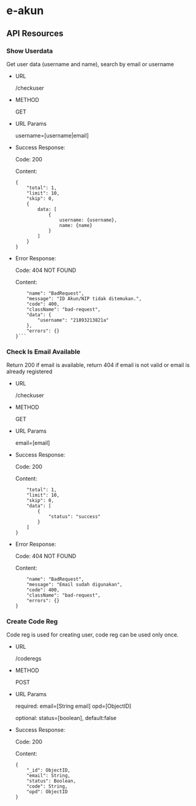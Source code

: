 # e-akun

## API Resources

### Show Userdata

Get user data (username and name), search by email or username

* URL

    /checkuser

* METHOD

    GET

* URL Params

    username=[username|email]

* Success Response:

    Code: 200 

    Content:
    ```
    {
        "total": 1,
        "limit": 10,
        "skip": 0,
        {
            data: [
                {
                    username: {username},
                    name: {name}
                }
            ]
        }
    }
    ```

* Error Response:

    Code: 404 NOT FOUND 

    Content:
    ```{
        "name": "BadRequest",
        "message": "ID Akun/NIP tidak ditemukan.",
        "code": 400,
        "className": "bad-request",
        "data": {
            "username": "21893213821a"
        },
        "errors": {}
    }```

### Check Is Email Available

Return 200 if email is available, return 404 if email is not valid or email is already registered

* URL

    /checkuser

* METHOD

    GET

* URL Params

    email=[email]

* Success Response:

    Code: 200 

    Content:
    ```{
        "total": 1,
        "limit": 10,
        "skip": 0,
        "data": [
            {
                "status": "success"
            }
        ]
    }
    ```

* Error Response:

    Code: 404 NOT FOUND 

    Content:
    ```{
        "name": "BadRequest",
        "message": "Email sudah digunakan",
        "code": 400,
        "className": "bad-request",
        "errors": {}
    }
    ```

### Create Code Reg

Code reg is used for creating user, code reg can be used only once.

* URL

    /coderegs

* METHOD

    POST

* URL Params

    required:
        email=[String email]
        opd=[ObjectID]

    optional:
        status=[boolean], default:false

* Success Response:

    Code: 200 

    Content:
    ```
    {
        "_id": ObjectID,
        "email": String,
        "status": Boolean,
        "code": String,
        "opd": ObjectID
    }
    ```
